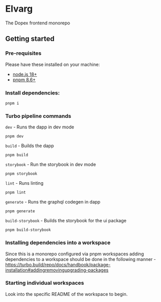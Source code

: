 # Elvarg

The Dopex frontend monorepo

## Getting started

### Pre-requisites

Please have these installed on your machine:

- [node.js 18+](https://nodejs.org/)
- [pnpm 8.6+](https://pnpm.io/)

### Install dependencies:

```
pnpm i
```

### Turbo pipeline commands

`dev` - Runs the dapp in dev mode

```
pnpm dev
```

`build` - Builds the dapp

```
pnpm build
```

`storybook` - Run the storybook in dev mode

```
pnpm storybook
```

`lint` - Runs linting

```
pnpm lint
```

`generate` - Runs the graphql codegen in dapp

```
pnpm generate
```

`build-storybook` - Builds the storybook for the ui package

```
pnpm build-storybook
```

### Installing dependencies into a workspace

Since this is a monorepo configured via pnpm workspaces adding dependencies to a workspace should be done in the following manner - https://turbo.build/repo/docs/handbook/package-installation#addingremovingupgrading-packages

### Starting individual workspaces

Look into the specific README of the workspace to begin.
